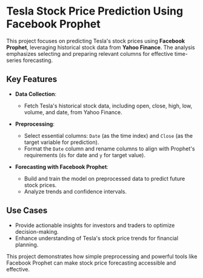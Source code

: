 # Tesla Stock Price Prediction Using Facebook Prophet

This project focuses on predicting Tesla's stock prices using **Facebook Prophet**, leveraging historical stock data from **Yahoo Finance**. The analysis emphasizes selecting and preparing relevant columns for effective time-series forecasting.

## Key Features
- **Data Collection**:  
  - Fetch Tesla's historical stock data, including open, close, high, low, volume, and date, from Yahoo Finance.

- **Preprocessing**:  
  - Select essential columns: `Date` (as the time index) and `Close` (as the target variable for prediction).  
  - Format the `Date` column and rename columns to align with Prophet's requirements (`ds` for date and `y` for target value).

- **Forecasting with Facebook Prophet**:  
  - Build and train the model on preprocessed data to predict future stock prices.  
  - Analyze trends and confidence intervals.

## Use Cases
- Provide actionable insights for investors and traders to optimize decision-making.  
- Enhance understanding of Tesla's stock price trends for financial planning.  

This project demonstrates how simple preprocessing and powerful tools like Facebook Prophet can make stock price forecasting accessible and effective.
